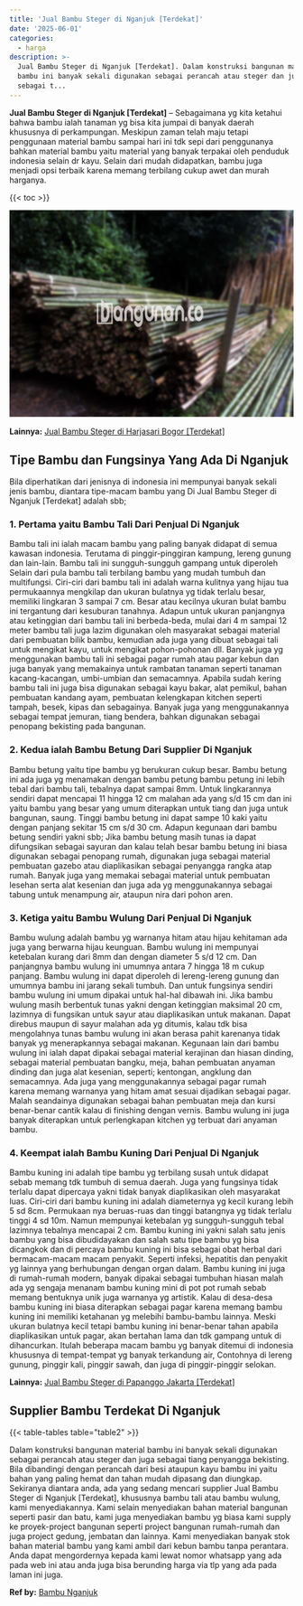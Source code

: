 ```yaml
---
title: 'Jual Bambu Steger di Nganjuk [Terdekat]'
date: '2025-06-01'
categories:
  - harga
description: >-
  Jual Bambu Steger di Nganjuk [Terdekat]. Dalam konstruksi bangunan material
  bambu ini banyak sekali digunakan sebagai perancah atau steger dan juga
  sebagai t...
---
```


**Jual Bambu Steger di Nganjuk \[Terdekat\]** – Sebagaimana yg kita ketahui bahwa bambu ialah tanaman yg bisa kita jumpai di banyak daerah khususnya di perkampungan. Meskipun zaman telah maju tetapi penggunaan material bambu sampai hari ini tdk sepi dari penggunanya bahkan material bambu yaitu material yang banyak terpakai oleh penduduk indonesia selain dr kayu. Selain dari mudah didapatkan, bambu juga menjadi opsi terbaik karena memang terbilang cukup awet dan murah harganya.

{{< toc >}}

![Jual Bambu Steger di Nganjuk [Terdekat]](/images/jual-bambu-tali-16.png)

**Lainnya:** [Jual Bambu Steger di Harjasari Bogor \[Terdekat\]](https://bambu.bangunan.co/jual-bambu-steger-di-harjasari-bogor-terdekat/)

## Tipe Bambu dan Fungsinya Yang Ada Di Nganjuk

Bila diperhatikan dari jenisnya di indonesia ini mempunyai banyak sekali jenis bambu, diantara tipe-macam bambu yang Di Jual Bambu Steger di Nganjuk \[Terdekat\] adalah sbb;

### 1\. Pertama yaitu Bambu Tali Dari Penjual Di Nganjuk

Bambu tali ini ialah macam bambu yang paling banyak didapat di semua kawasan indonesia. Terutama di pinggir-pinggiran kampung, lereng gunung dan lain-lain. Bambu tali ini sungguh-sungguh gampang untuk diperoleh Selain dari pula bambu tali terbilang bambu yang mudah tumbuh dan multifungsi. Ciri-ciri dari bambu tali ini adalah warna kulitnya yang hijau tua permukaannya mengkilap dan ukuran bulatnya yg tidak terlalu besar, memiliki lingkaran 3 sampai 7 cm. Besar atau kecilnya ukuran bulat bambu ini tergantung dari kesuburan tanahnya. Adapun untuk ukuran panjangnya atau ketinggian dari bambu tali ini berbeda-beda, mulai dari 4 m sampai 12 meter bambu tali juga lazim digunakan oleh masyarakat sebagai material dari pembuatan bilik bambu, kemudian ada juga yang dibuat sebagai tali untuk mengikat kayu, untuk mengikat pohon-pohonan dll. Banyak juga yg menggunakan bambu tali ini sebagai pagar rumah atau pagar kebun dan juga banyak yang memakainya untuk rambatan tanaman seperti tanaman kacang-kacangan, umbi-umbian dan semacamnya. Apabila sudah kering bambu tali ini juga bisa digunakan sebagai kayu bakar, alat pemikul, bahan pembuatan kandang ayam, pembuatan kelengkapan kitchen seperti tampah, besek, kipas dan sebagainya. Banyak juga yang menggunakannya sebagai tempat jemuran, tiang bendera, bahkan digunakan sebagai penopang bekisting pada bangunan.

### 2\. Kedua ialah Bambu Betung Dari Supplier Di Nganjuk

Bambu betung yaitu tipe bambu yg berukuran cukup besar. Bambu betung ini ada juga yg menamakan dengan bambu petung bambu petung ini lebih tebal dari bambu tali, tebalnya dapat sampai 8mm. Untuk lingkarannya sendiri dapat mencapai 11 hingga 12 cm malahan ada yang s/d 15 cm dan ini yaitu bambu yang besar yang umum diterapkan untuk tiang dan juga untuk bangunan, saung. Tinggi bambu betung ini dapat sampe 10 kaki yaitu dengan panjang sekitar 15 cm s/d 30 cm. Adapun kegunaan dari bambu betung sendiri yakni sbb; Jika bambu betung masih tunas ia dapat difungsikan sebagai sayuran dan kalau telah besar bambu betung ini biasa digunakan sebagai penopang rumah, digunakan juga sebagai material pembuatan gazebo atau diaplikasikan sebagai penyangga rangka atap rumah. Banyak juga yang memakai sebagai material untuk pembuatan lesehan serta alat kesenian dan juga ada yg menggunakannya sebagai tabung untuk menampung air, ataupun nira dari pohon aren.

### 3\. Ketiga yaitu Bambu Wulung Dari Penjual Di Nganjuk

Bambu wulung adalah bambu yg warnanya hitam atau hijau kehitaman ada juga yang berwarna hijau keunguan. Bambu wulung ini mempunyai ketebalan kurang dari 8mm dan dengan diameter 5 s/d 12 cm. Dan panjangnya bambu wulung ini umumnya antara 7 hingga 18 m cukup panjang. Bambu wulung ini dapat diperoleh di lereng-lereng gunung dan umumnya bambu ini jarang sekali tumbuh. Dan untuk fungsinya sendiri bambu wulung ini umum dipakai untuk hal-hal dibawah ini. Jika bambu wulung masih berbentuk tunas yakni dengan ketinggian maksimal 20 cm, lazimnya di fungsikan untuk sayur atau diaplikasikan untuk makanan. Dapat direbus maupun di sayur malahan ada yg ditumis, kalau tdk bisa mengolahnya tunas bambu wulung ini akan berasa pahit karenanya tidak banyak yg menerapkannya sebagai makanan. Kegunaan lain dari bambu wulung ini ialah dapat dipakai sebagai material kerajinan dan hiasan dinding, sebagai material pembuatan bangku, meja, bahan pembuatan anyaman dinding dan juga alat kesenian, seperti; kentongan, angklung dan semacamnya. Ada juga yang menggunakannya sebagai pagar rumah karena memang warnanya yang hitam amat sesuai dijadikan sebagai pagar. Malah seandainya digunakan sebagai bahan pembuatan meja dan kursi benar-benar cantik kalau di finishing dengan vernis. Bambu wulung ini juga banyak diterapkan untuk perlengkapan kitchen yg terbuat dari anyaman bambu.

### 4\. Keempat ialah Bambu Kuning Dari Penjual Di Nganjuk

Bambu kuning ini adalah tipe bambu yg terbilang susah untuk didapat sebab memang tdk tumbuh di semua daerah. Juga yang fungsinya tidak terlalu dapat dipercaya yakni tidak banyak diaplikasikan oleh masyarakat luas. Ciri-ciri dari bambu kuning ini adalah diameternya yg kecil kurang lebih 5 sd 8cm. Permukaan nya beruas-ruas dan tinggi batangnya yg tidak terlalu tinggi 4 sd 10m. Namun mempunyai ketebalan yg sungguh-sungguh tebal lazimnya tebalnya mencapai 2 cm. Bambu kuning ini yakni salah satu jenis bambu yang bisa dibudidayakan dan salah satu tipe bambu yg bisa dicangkok dan di percaya bambu kuning ini bisa sebagai obat herbal dari bermacam-macam macam penyakit. Seperti infeksi, hepatitis dan penyakit yg lainnya yang berhubungan dengan organ dalam. Bambu kuning ini juga di rumah-rumah modern, banyak dipakai sebagai tumbuhan hiasan malah ada yg sengaja menanam bambu kuning mini di pot pot rumah sebab memang bentuknya unik juga warnanya yg artistik. Kalau di desa-desa bambu kuning ini biasa diterapkan sebagai pagar karena memang bambu kuning ini memiliki ketahanan yg melebihi bambu-bambu lainnya. Meski ukuran bulatnya kecil tetapi bambu kuning ini benar-benar tahan apabila diaplikasikan untuk pagar, akan bertahan lama dan tdk gampang untuk di dihancurkan. Itulah beberapa macam bambu yg banyak ditemui di indonesia khususnya di tempat-tempat yg banyak terkandung air, Contohnya di lereng gunung, pinggir kali, pinggir sawah, dan juga di pinggir-pinggir selokan.

**Lainnya:** [Jual Bambu Steger di Papanggo Jakarta \[Terdekat\]](https://bambu.bangunan.co/jual-bambu-steger-di-papanggo-jakarta-terdekat/)

## Supplier Bambu Terdekat Di Nganjuk

{{< table-tables table="table2" >}}

Dalam konstruksi bangunan material bambu ini banyak sekali digunakan sebagai perancah atau steger dan juga sebagai tiang penyangga bekisting. Bila dibandingi dengan perancah dari besi ataupun kayu bambu ini yaitu bahan yang paling hemat dan tahan mudah dipasang dan diungkap. Sekiranya diantara anda, ada yang sedang mencari supplier Jual Bambu Steger di Nganjuk \[Terdekat\], khususnya bambu tali atau bambu wulung, kami menyediakannya. Kami selain menyediakan bahan material bangunan seperti pasir dan batu, kami juga menyediakan bambu yg biasa kami supply ke proyek-project bangunan seperti project bangunan rumah-rumah dan juga project gedung, jembatan dan lainnya. Kami menyediakan banyak stok bahan material bambu yang kami ambil dari kebun bambu tanpa perantara. Anda dapat mengordernya kepada kami lewat nomor whatsapp yang ada pada web ini atau anda juga bisa berunding harga via tlp yang ada pada laman ini juga.

**Ref by:** [Bambu Nganjuk](https://id.wikipedia.org/wiki/Bambu)

